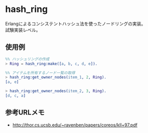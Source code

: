 hash_ring
=========
Erlangによるコンシステントハッシュ法を使ったノードリングの実装。  
試験実装レベル。

使用例
------
```erlang
%% ハッシュリングの作成
> Ring = hash_ring:make([a, b, c, d, e]).

%% アイテムを所有するノード一覧の取得
> hash_ring:get_owner_nodes(item_1, 2, Ring).
[a, e]

> hash_ring:get_owner_nodes(item_2, 3, Ring).
[d, c, a]
```

参考URLメモ
----------
- http://thor.cs.ucsb.edu/~ravenben/papers/coreos/kll+97.pdf

